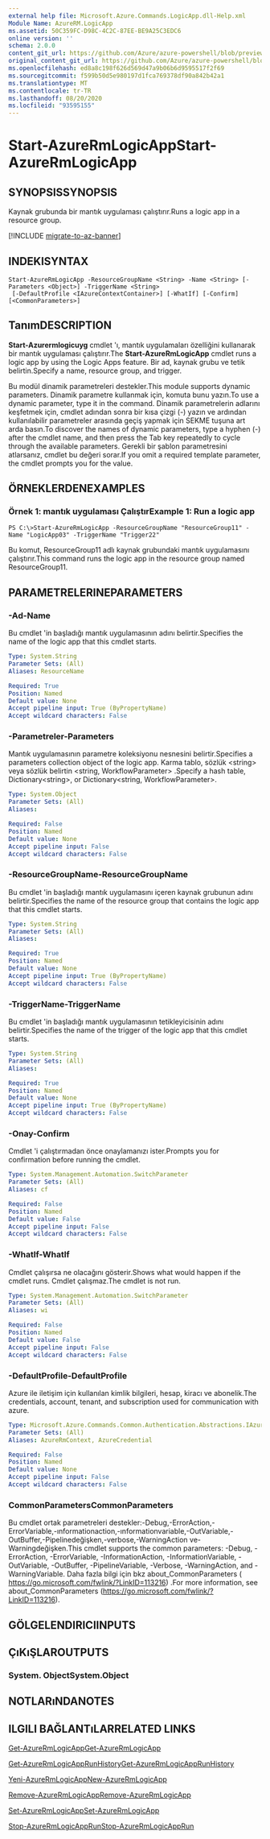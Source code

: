 ```yaml
---
external help file: Microsoft.Azure.Commands.LogicApp.dll-Help.xml
Module Name: AzureRM.LogicApp
ms.assetid: 50C359FC-D98C-4C2C-87EE-BE9A25C3EDC6
online version: ''
schema: 2.0.0
content_git_url: https://github.com/Azure/azure-powershell/blob/preview/src/ResourceManager/LogicApp/Commands.LogicApp/help/Start-AzureRmLogicApp.md
original_content_git_url: https://github.com/Azure/azure-powershell/blob/preview/src/ResourceManager/LogicApp/Commands.LogicApp/help/Start-AzureRmLogicApp.md
ms.openlocfilehash: ed8a8c198f626d569d47a9b06b6d9595517f2f69
ms.sourcegitcommit: f599b50d5e980197d1fca769378df90a842b42a1
ms.translationtype: MT
ms.contentlocale: tr-TR
ms.lasthandoff: 08/20/2020
ms.locfileid: "93595155"
---
```

# <span data-ttu-id="ad550-101">Start-AzureRmLogicApp</span><span class="sxs-lookup"><span data-stu-id="ad550-101">Start-AzureRmLogicApp</span></span>

## <span data-ttu-id="ad550-102">SYNOPSIS</span><span class="sxs-lookup"><span data-stu-id="ad550-102">SYNOPSIS</span></span>
<span data-ttu-id="ad550-103">Kaynak grubunda bir mantık uygulaması çalıştırır.</span><span class="sxs-lookup"><span data-stu-id="ad550-103">Runs a logic app in a resource group.</span></span>

[!INCLUDE [migrate-to-az-banner](../../includes/migrate-to-az-banner.md)]

## <span data-ttu-id="ad550-104">INDEKI</span><span class="sxs-lookup"><span data-stu-id="ad550-104">SYNTAX</span></span>

```
Start-AzureRmLogicApp -ResourceGroupName <String> -Name <String> [-Parameters <Object>] -TriggerName <String>
 [-DefaultProfile <IAzureContextContainer>] [-WhatIf] [-Confirm] [<CommonParameters>]
```

## <span data-ttu-id="ad550-105">Tanım</span><span class="sxs-lookup"><span data-stu-id="ad550-105">DESCRIPTION</span></span>
<span data-ttu-id="ad550-106">**Start-Azurermlogicuyg** cmdlet 'ı, mantık uygulamaları özelliğini kullanarak bir mantık uygulaması çalıştırır.</span><span class="sxs-lookup"><span data-stu-id="ad550-106">The **Start-AzureRmLogicApp** cmdlet runs a logic app by using the Logic Apps feature.</span></span>
<span data-ttu-id="ad550-107">Bir ad, kaynak grubu ve tetik belirtin.</span><span class="sxs-lookup"><span data-stu-id="ad550-107">Specify a name, resource group, and trigger.</span></span>

<span data-ttu-id="ad550-108">Bu modül dinamik parametreleri destekler.</span><span class="sxs-lookup"><span data-stu-id="ad550-108">This module supports dynamic parameters.</span></span>
<span data-ttu-id="ad550-109">Dinamik parametre kullanmak için, komuta bunu yazın.</span><span class="sxs-lookup"><span data-stu-id="ad550-109">To use a dynamic parameter, type it in the command.</span></span>
<span data-ttu-id="ad550-110">Dinamik parametrelerin adlarını keşfetmek için, cmdlet adından sonra bir kısa çizgi (-) yazın ve ardından kullanılabilir parametreler arasında geçiş yapmak için SEKME tuşuna art arda basın.</span><span class="sxs-lookup"><span data-stu-id="ad550-110">To discover the names of dynamic parameters, type a hyphen (-) after the cmdlet name, and then press the Tab key repeatedly to cycle through the available parameters.</span></span>
<span data-ttu-id="ad550-111">Gerekli bir şablon parametresini atlarsanız, cmdlet bu değeri sorar.</span><span class="sxs-lookup"><span data-stu-id="ad550-111">If you omit a required template parameter, the cmdlet prompts you for the value.</span></span>

## <span data-ttu-id="ad550-112">ÖRNEKLERDEN</span><span class="sxs-lookup"><span data-stu-id="ad550-112">EXAMPLES</span></span>

### <span data-ttu-id="ad550-113">Örnek 1: mantık uygulaması Çalıştır</span><span class="sxs-lookup"><span data-stu-id="ad550-113">Example 1: Run a logic app</span></span>
```
PS C:\>Start-AzureRmLogicApp -ResourceGroupName "ResourceGroup11" -Name "LogicApp03" -TriggerName "Trigger22"
```

<span data-ttu-id="ad550-114">Bu komut, ResourceGroup11 adlı kaynak grubundaki mantık uygulamasını çalıştırır.</span><span class="sxs-lookup"><span data-stu-id="ad550-114">This command runs the logic app in the resource group named ResourceGroup11.</span></span>

## <span data-ttu-id="ad550-115">PARAMETRELERINE</span><span class="sxs-lookup"><span data-stu-id="ad550-115">PARAMETERS</span></span>

### <span data-ttu-id="ad550-116">-Ad</span><span class="sxs-lookup"><span data-stu-id="ad550-116">-Name</span></span>
<span data-ttu-id="ad550-117">Bu cmdlet 'in başladığı mantık uygulamasının adını belirtir.</span><span class="sxs-lookup"><span data-stu-id="ad550-117">Specifies the name of the logic app that this cmdlet starts.</span></span>

```yaml
Type: System.String
Parameter Sets: (All)
Aliases: ResourceName

Required: True
Position: Named
Default value: None
Accept pipeline input: True (ByPropertyName)
Accept wildcard characters: False
```

### <span data-ttu-id="ad550-118">-Parametreler</span><span class="sxs-lookup"><span data-stu-id="ad550-118">-Parameters</span></span>
<span data-ttu-id="ad550-119">Mantık uygulamasının parametre koleksiyonu nesnesini belirtir.</span><span class="sxs-lookup"><span data-stu-id="ad550-119">Specifies a parameters collection object of the logic app.</span></span>
<span data-ttu-id="ad550-120">Karma tablo, sözlük \<string\> veya sözlük belirtin \<string, WorkflowParameter\> .</span><span class="sxs-lookup"><span data-stu-id="ad550-120">Specify a hash table, Dictionary\<string\>, or Dictionary\<string, WorkflowParameter\>.</span></span>

```yaml
Type: System.Object
Parameter Sets: (All)
Aliases: 

Required: False
Position: Named
Default value: None
Accept pipeline input: False
Accept wildcard characters: False
```

### <span data-ttu-id="ad550-121">-ResourceGroupName</span><span class="sxs-lookup"><span data-stu-id="ad550-121">-ResourceGroupName</span></span>
<span data-ttu-id="ad550-122">Bu cmdlet 'in başladığı mantık uygulamasını içeren kaynak grubunun adını belirtir.</span><span class="sxs-lookup"><span data-stu-id="ad550-122">Specifies the name of the resource group that contains the logic app that this cmdlet starts.</span></span>

```yaml
Type: System.String
Parameter Sets: (All)
Aliases: 

Required: True
Position: Named
Default value: None
Accept pipeline input: True (ByPropertyName)
Accept wildcard characters: False
```

### <span data-ttu-id="ad550-123">-TriggerName</span><span class="sxs-lookup"><span data-stu-id="ad550-123">-TriggerName</span></span>
<span data-ttu-id="ad550-124">Bu cmdlet 'in başladığı mantık uygulamasının tetikleyicisinin adını belirtir.</span><span class="sxs-lookup"><span data-stu-id="ad550-124">Specifies the name of the trigger of the logic app that this cmdlet starts.</span></span>

```yaml
Type: System.String
Parameter Sets: (All)
Aliases: 

Required: True
Position: Named
Default value: None
Accept pipeline input: True (ByPropertyName)
Accept wildcard characters: False
```

### <span data-ttu-id="ad550-125">-Onay</span><span class="sxs-lookup"><span data-stu-id="ad550-125">-Confirm</span></span>
<span data-ttu-id="ad550-126">Cmdlet 'i çalıştırmadan önce onaylamanızı ister.</span><span class="sxs-lookup"><span data-stu-id="ad550-126">Prompts you for confirmation before running the cmdlet.</span></span>

```yaml
Type: System.Management.Automation.SwitchParameter
Parameter Sets: (All)
Aliases: cf

Required: False
Position: Named
Default value: False
Accept pipeline input: False
Accept wildcard characters: False
```

### <span data-ttu-id="ad550-127">-WhatIf</span><span class="sxs-lookup"><span data-stu-id="ad550-127">-WhatIf</span></span>
<span data-ttu-id="ad550-128">Cmdlet çalışırsa ne olacağını gösterir.</span><span class="sxs-lookup"><span data-stu-id="ad550-128">Shows what would happen if the cmdlet runs.</span></span>
<span data-ttu-id="ad550-129">Cmdlet çalışmaz.</span><span class="sxs-lookup"><span data-stu-id="ad550-129">The cmdlet is not run.</span></span>

```yaml
Type: System.Management.Automation.SwitchParameter
Parameter Sets: (All)
Aliases: wi

Required: False
Position: Named
Default value: False
Accept pipeline input: False
Accept wildcard characters: False
```

### <span data-ttu-id="ad550-130">-DefaultProfile</span><span class="sxs-lookup"><span data-stu-id="ad550-130">-DefaultProfile</span></span>
<span data-ttu-id="ad550-131">Azure ile iletişim için kullanılan kimlik bilgileri, hesap, kiracı ve abonelik.</span><span class="sxs-lookup"><span data-stu-id="ad550-131">The credentials, account, tenant, and subscription used for communication with azure.</span></span>

```yaml
Type: Microsoft.Azure.Commands.Common.Authentication.Abstractions.IAzureContextContainer
Parameter Sets: (All)
Aliases: AzureRmContext, AzureCredential

Required: False
Position: Named
Default value: None
Accept pipeline input: False
Accept wildcard characters: False
```

### <span data-ttu-id="ad550-132">CommonParameters</span><span class="sxs-lookup"><span data-stu-id="ad550-132">CommonParameters</span></span>
<span data-ttu-id="ad550-133">Bu cmdlet ortak parametreleri destekler:-Debug,-ErrorAction,-ErrorVariable,-ınformationaction,-ınformationvariable,-OutVariable,-OutBuffer,-Pipelinedeğişken,-verbose,-WarningAction ve-Warningdeğişken.</span><span class="sxs-lookup"><span data-stu-id="ad550-133">This cmdlet supports the common parameters: -Debug, -ErrorAction, -ErrorVariable, -InformationAction, -InformationVariable, -OutVariable, -OutBuffer, -PipelineVariable, -Verbose, -WarningAction, and -WarningVariable.</span></span> <span data-ttu-id="ad550-134">Daha fazla bilgi için bkz about_CommonParameters ( https://go.microsoft.com/fwlink/?LinkID=113216) .</span><span class="sxs-lookup"><span data-stu-id="ad550-134">For more information, see about_CommonParameters (https://go.microsoft.com/fwlink/?LinkID=113216).</span></span>

## <span data-ttu-id="ad550-135">GÖLGELENDIRICI</span><span class="sxs-lookup"><span data-stu-id="ad550-135">INPUTS</span></span>

## <span data-ttu-id="ad550-136">ÇıKıŞLAR</span><span class="sxs-lookup"><span data-stu-id="ad550-136">OUTPUTS</span></span>

### <span data-ttu-id="ad550-137">System. Object</span><span class="sxs-lookup"><span data-stu-id="ad550-137">System.Object</span></span>

## <span data-ttu-id="ad550-138">NOTLARıNDA</span><span class="sxs-lookup"><span data-stu-id="ad550-138">NOTES</span></span>

## <span data-ttu-id="ad550-139">ILGILI BAĞLANTıLAR</span><span class="sxs-lookup"><span data-stu-id="ad550-139">RELATED LINKS</span></span>

[<span data-ttu-id="ad550-140">Get-AzureRmLogicApp</span><span class="sxs-lookup"><span data-stu-id="ad550-140">Get-AzureRmLogicApp</span></span>](./Get-AzureRmLogicApp.md)

[<span data-ttu-id="ad550-141">Get-AzureRmLogicAppRunHistory</span><span class="sxs-lookup"><span data-stu-id="ad550-141">Get-AzureRmLogicAppRunHistory</span></span>](./Get-AzureRmLogicAppRunHistory.md)

[<span data-ttu-id="ad550-142">Yeni-AzureRmLogicApp</span><span class="sxs-lookup"><span data-stu-id="ad550-142">New-AzureRmLogicApp</span></span>](./New-AzureRmLogicApp.md)

[<span data-ttu-id="ad550-143">Remove-AzureRmLogicApp</span><span class="sxs-lookup"><span data-stu-id="ad550-143">Remove-AzureRmLogicApp</span></span>](./Remove-AzureRmLogicApp.md)

[<span data-ttu-id="ad550-144">Set-AzureRmLogicApp</span><span class="sxs-lookup"><span data-stu-id="ad550-144">Set-AzureRmLogicApp</span></span>](./Set-AzureRmLogicApp.md)

[<span data-ttu-id="ad550-145">Stop-AzureRmLogicAppRun</span><span class="sxs-lookup"><span data-stu-id="ad550-145">Stop-AzureRmLogicAppRun</span></span>](./Stop-AzureRmLogicAppRun.md)


